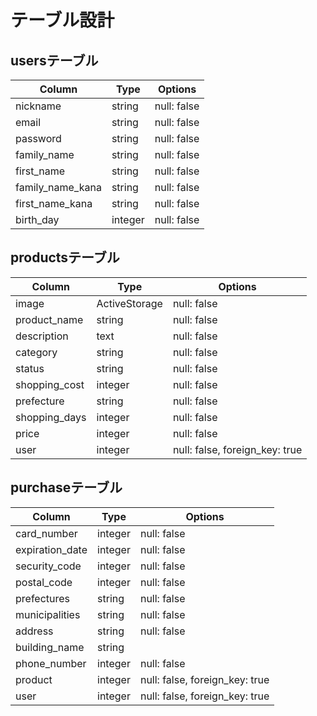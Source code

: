 # テーブル設計

## usersテーブル

| Column           | Type    | Options     |
| ---------------- | ------- | ----------- |
| nickname         | string  | null: false |
| email            | string  | null: false |
| password         | string  | null: false |
| family_name      | string  | null: false |
| first_name       | string  | null: false |
| family_name_kana | string  | null: false |
| first_name_kana  | string  | null: false |
| birth_day        | integer | null: false |

## productsテーブル

| Column        | Type          | Options     |
| ------------- | ------------- | ----------- |
| image         | ActiveStorage | null: false |
| product_name  | string        | null: false |
| description   | text          | null: false |
| category      | string        | null: false |
| status        | string        | null: false |
| shopping_cost | integer       | null: false |
| prefecture    | string        | null: false |
| shopping_days | integer       | null: false |
| price         | integer       | null: false |
| user          | integer       | null: false, foreign_key: true|

## purchaseテーブル

| Column          | Type    | Options     |
| --------------- | ------- | ----------- |
| card_number     | integer | null: false |
| expiration_date | integer | null: false |
| security_code   | integer | null: false |
| postal_code     | integer | null: false |
| prefectures     | string  | null: false |
| municipalities  | string  | null: false |
| address         | string  | null: false |
| building_name   | string  |             |
| phone_number    | integer | null: false |
| product         | integer | null: false, foreign_key: true|
| user            | integer | null: false, foreign_key: true|
